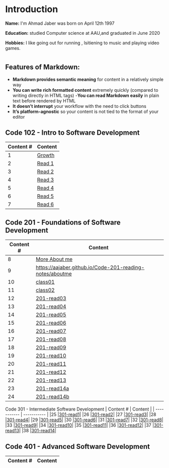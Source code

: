 # Introduction

**Name:** I'm Ahmad Jaber was born on April 12th 1997

**Education:**
studied Computer science at AAU,and graduated in June 2020

**Hobbies:** I like going out for running , lsitiening to music and playing video games.

#

## Features of Markdown:

- **Markdown provides semantic meaning** for content in a relatively simple way
- **You can write rich formatted content** extremely quickly (compared to writing directly in HTML tags) -**You can read Markdown easily** in plain text before rendered by HTML
- **It doesn’t interrupt** your workflow with the need to click buttons
- **It’s platform-agnostic** so your content is not tied to the format of your editor

## Code 102 - Intro to Software Development

| Content # | Content                                                  |
| --------- | -------------------------------------------------------- |
| 1         | [Growth](https://aajaber.github.io/reading-notes/growth) |
| 2         | [Read 1](https://aajaber.github.io/reading-notes/read1)  |
| 3         | [Read 2](https://aajaber.github.io/reading-notes/read2)  |
| 4         | [Read 3](https://aajaber.github.io/reading-notes/read3)  |
| 5         | [Read 4](https://aajaber.github.io/reading-notes/read4)  |
| 6         | [Read 5](https://aajaber.github.io/reading-notes/read5)  |
| 7         | [Read 6](https://aajaber.github.io/reading-notes/read6)  |

## Code 201 - Foundations of Software Development

| Content # | Content                                                                   |
| --------- | ------------------------------------------------------------------------- |
| 8         | [More About me](https://aajaber.github.io/Code-201-reading-notes/aboutme) |
| 9         | https://aajaber.github.io/Code-201-reading-notes/aboutme                  |
| 10        | [class01](https://aajaber.github.io/Code-201-reading-notes/class01)       |
| 11        | [class02](https://aajaber.github.io/Code-201-reading-notes/class02)       |
| 12        | [201-read03](https://aajaber.github.io/Code-201-reading-notes/read03)     |
| 13        | [201-read04](https://aajaber.github.io/Code-201-reading-notes/read04)     |
| 14        | [201-read05](https://aajaber.github.io/Code-201-reading-notes/read05)     |
| 15        | [201-read06](https://aajaber.github.io/Code-201-reading-notes/read06)     |
| 16        | [201-read07](https://aajaber.github.io/Code-201-reading-notes/read07)     |
| 17        | [201-read08](https://aajaber.github.io/Code-201-reading-notes/read08)     |
| 18        | [201-read09](https://aajaber.github.io/Code-201-reading-notes/read09)     |
| 19        | [201-read10](https://aajaber.github.io/Code-201-reading-notes/read10)     |
| 20        | [201-read11](https://aajaber.github.io/Code-201-reading-notes/read11)     |
| 21        | [201-read12](https://aajaber.github.io/Code-201-reading-notes/read12)     |
| 22        | [201-read13](https://aajaber.github.io/Code-201-reading-notes/read13)     |
| 23        | [201-read14a](https://aajaber.github.io/Code-201-reading-notes/read14a)   |
| 24        | [201-read14b](https://aajaber.github.io/Code-201-reading-notes/read14b)   |

Code 301 - Intermediate Software Development
| Content # | Content |
| ----------- | ----------- |
|25 |[301-read1](https://aajaber.github.io/Code-reading-notes/301read1)|
|26 |[301-read2](https://aajaber.github.io/Code-reading-notes/301read2)|
|27 |[301-read3](https://aajaber.github.io/Code-reading-notes/301read3)|
|28 |[301-read4](https://aajaber.github.io/Code-reading-notes/301read)|
|29 |[301-read5](https://aajaber.github.io/Code-reading-notes/301read5)|
|30 |[301-read6](https://aajaber.github.io/Code-reading-notes/301read6)|
|31 |[301-read7](https://aajaber.github.io/Code-reading-notes/301read7)|
|32 |[301-read8](https://aajaber.github.io/Code-reading-notes/301read8)|
|33 |[301-read9](https://aajaber.github.io/Code-reading-notes/301read9)|
|34 |[301-read10](https://aajaber.github.io/Code-reading-notes/301read10)|
|35 |[301-read11](https://aajaber.github.io/Code-reading-notes/301read11)|
|36 |[301-read12](https://aajaber.github.io/Code-reading-notes/301read12)|
|37 |[301-read13](https://aajaber.github.io/Code-reading-notes/301read13)|
|38 |[301-read14](https://aajaber.github.io/Code-reading-notes/301read14)|

## Code 401 - Advanced Software Development

| Content # | Content |
| --------- | ------- |
